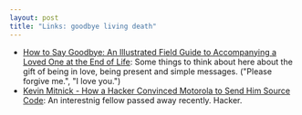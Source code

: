 ```yaml
---
layout: post
title: "Links: goodbye living death"
---
```


* [How to Say Goodbye: An Illustrated Field Guide to Accompanying a Loved One at the End of Life](https://www.themarginalian.org/2023/07/22/how-to-say-goodbye-wendy-macnaughton/): Some things to think about here about the gift of being in love, being present and simple messages. ("Please forgive me.", "I love you.")
* [Kevin Mitnick - How a Hacker Convinced Motorola to Send Him Source Code](https://www.youtube.com/watch?v=UBaVek2oTtc): An interestnig fellow passed away recently. Hacker. 
